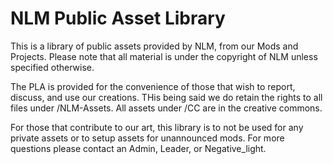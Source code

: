 # NLM Public Asset Library
This is a library of public assets provided by NLM, from our Mods and Projects.  Please note that all material is under the copyright of NLM unless specified otherwise.

The PLA is provided for the convenience of those that wish to report, discuss, and use our creations. THis being said we do retain the rights to all files under /NLM-Assets.
All assets under /CC are in the creative commons.

For those that contribute to our art, this library is to not be used for any private assets or to setup assets for unannounced mods. For more questions please contact an Admin, Leader, or Negative_light.
